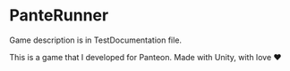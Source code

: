 # PanteRunner
Game description is in TestDocumentation file. 

This is a game that I developed for Panteon. 
Made with Unity, with love ❤
